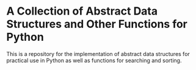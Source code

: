 # A Collection of Abstract Data Structures and Other Functions for Python

This is a repository for the implementation of abstract data structures for practical use in Python as well as functions for searching and sorting.
